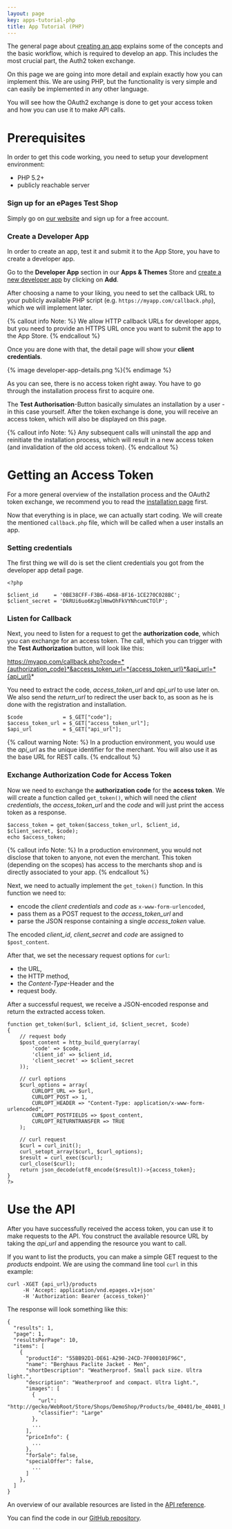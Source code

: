```yaml
---
layout: page
key: apps-tutorial-php
title: App Tutorial (PHP)
---
```


The general page about [creating an app](page:apps-create) explains some of the concepts and the basic workflow, which is required to develop an app.
This includes the most crucial part, the Auth2 token exchange.

On this page we are going into more detail and explain exactly how you can implement this.
We are using PHP, but the functionality is very simple and can easily be implemented in any other language.

You will see how the OAuth2 exchange is done to get your access token and how you can use it to make API calls.

# Prerequisites

In order to get this code working, you need to setup your development environment:

- PHP 5.2+
- publicly reachable server

### Sign up for an ePages Test Shop

Simply go on [our website][epages-demo-signup] and sign up for a free account.

### Create a Developer App

In order to create an app, test it and submit it to the App Store, you have to create a developer app.

Go to the **Developer App** section in our **Apps & Themes** Store and [create a new developer app](page:apps-create) by clicking on **Add**.

After choosing a name to your liking, you need to set the callback URL to your publicly available PHP script (e.g. `https://myapp.com/callback.php`), which we will implement later.

{% callout info Note: %}
We allow HTTP callback URLs for developer apps, but you need to provide an HTTPS URL once you want to submit the app to the App Store.
{% endcallout %}

Once you are done with that, the detail page will show your **client credentials**.

{% image developer-app-details.png %}{% endimage %}

As you can see, there is no access token right away.
You have to go through the installation process first to acquire one.

The **Test Authorisation**-Button basically simulates an installation by a user - in this case yourself.
After the token exchange is done, you will receive an access token, which will also be displayed on this page.

{% callout info Note: %}
Any subsequent calls will uninstall the app and reinitiate the installation process, which will result in a new access token (and invalidation of the old access token).
{% endcallout %}

# Getting an Access Token

For a more general overview of the installation process and the OAuth2 token exchange, we recommend you to read the [installation page](page:apps-install) first.

Now that everything is in place, we can actually start coding.
We will create the mentioned `callback.php` file, which will be called when a user installs an app.

### Setting credentials

The first thing we will do is set the client credentials you got from the developer app detail page.

    <?php

    $client_id     = '0BE38CFF-F3B6-4D68-8F16-1CE270C028BC';
    $client_secret = 'DkRUi6uo6KzglHmwOhFkVYNhcumCTOlP';


### Listen for Callback

Next, you need to listen for a request to get the **authorization code**, which you can exchange for an access token.
The call, which you can trigger with the **Test Authorization** button, will look like this:

https://myapp.com/callback.php?code=*{authorization_code}*&access_token_url=*{access_token_url}*&api_url=*{api_url}*

You need to extract the code, *access_token_url* and *api_url* to use later on.
We also send the *return_url* to redirect the user back to, as soon as he is done with the registration and installation.

    $code             = $_GET["code"];
    $access_token_url = $_GET["access_token_url"];
    $api_url          = $_GET["api_url"];

{% callout warning Note: %}
In a production environment, you would use the *api_url* as the unique identifier for the merchant.
You will also use it as the base URL for REST calls.
{% endcallout %}

### Exchange Authorization Code for Access Token

Now we need to exchange the **authorization code** for the **access token**.
We will create a function called `get_token()`, which will need the *client credentials*, the *access_token_url* and the *code* and will just print the access token as a response.

    $access_token = get_token($access_token_url, $client_id, $client_secret, $code);
    echo $access_token;

{% callout info Note: %}
In a production environment, you would not disclose that token to anyone, not even the merchant.
This token (depending on the scopes) has access to the merchants shop and is directly associated to your app.
{% endcallout %}

Next, we need to actually implement the `get_token()` function.
In this function we need to:

- encode the *client credentials* and *code* as `x-www-form-urlencoded`,
- pass them as a POST request to the *access_token_url* and
- parse the JSON response containing a single *access_token* value.

The encoded *client_id*, *client_secret* and *code* are assigned to `$post_content`.

After that, we set the necessary request options for `curl`:

- the URL,
- the HTTP method,
- the *Content-Type*-Header and the
- request body.

After a successful request, we receive a JSON-encoded response and return the extracted access token.

    function get_token($url, $client_id, $client_secret, $code)
    {
        // request body
        $post_content = http_build_query(array(
            'code' => $code,
            'client_id' => $client_id,
            'client_secret' => $client_secret
        ));

        // curl options
        $curl_options = array(
            CURLOPT_URL => $url,
            CURLOPT_POST => 1,
            CURLOPT_HEADER => "Content-Type: application/x-www-form-urlencoded",
            CURLOPT_POSTFIELDS => $post_content,
            CURLOPT_RETURNTRANSFER => TRUE
        );

        // curl request
        $curl = curl_init();
        curl_setopt_array($curl, $curl_options);
        $result = curl_exec($curl);
        curl_close($curl);
        return json_decode(utf8_encode($result))->{access_token};
    }
    ?>


# Use the API

After you have successfully received the access token, you can use it to make requests to the API.
You construct the available resource URL by taking the *api_url* and appending the resource you want to call.

If you want to list the products, you can make a simple GET request to the *products* endpoint.
We are using the command line tool `curl` in this example:

    curl -XGET {api_url}/products
         -H 'Accept: application/vnd.epages.v1+json'
         -H 'Authorization: Bearer {access_token}'

The response will look something like this:

    {
      "results": 1,
      "page": 1,
      "resultsPerPage": 10,
      "items": [
        {
          "productId": "55BB92D1-DE61-A290-24CD-7F000101F96C",
          "name": "Berghaus Paclite Jacket - Men",
          "shortDescription": "Weatherproof. Small pack size. Ultra light.",
          "description": "Weatherproof and compact. Ultra light.",
          "images": [
            {
              "url": "http://gecko/WebRoot/Store/Shops/DemoShop/Products/be_40401/be_40401_blue.jpg",
              "classifier": "Large"
            },
            ...
          ],
          "priceInfo": {
            ...
          },
          "forSale": false,
          "specialOffer": false,
            ...
          ]
        },
      ]
    }


An overview of our available resources are listed in the [API reference](page:api-resources-all).


You can find the code in our [GitHub repository][github-demo-app-php].

[github-demo-app-php]: https://github.com/pshingala/epphp
[epages-demo-signup]: http://www.google.com